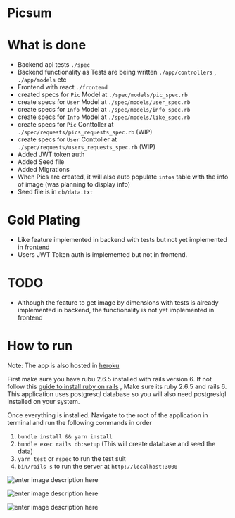 # Picsum

# What is done

- Backend api tests `./spec`
- Backend functionality as Tests are being written `./app/controllers` , `./app/models` etc
- Frontend with react `./frontend`
- created specs for `Pic` Model at `./spec/models/pic_spec.rb`
- create specs for `User` Model at `./spec/models/user_spec.rb`
- create specs for `Info` Model at `./spec/models/info_spec.rb`
- create specs for `Info` Model at `./spec/models/like_spec.rb`
- create specs for `Pic` Conttoller at `./spec/requests/pics_requests_spec.rb` (WIP)
- create specs for `User` Conttoller at `./spec/requests/users_requests_spec.rb` (WIP)
- Added JWT token auth
- Added Seed file
- Added Migrations
- When Pics are created, it will also auto populate `infos` table with the info of image (was planning to display info)
- Seed file is in `db/data.txt`

# Gold Plating

- Like feature implemented in backend with tests but not yet implemented in frontend
- Users JWT Token auth is implemented but not in frontend.

# TODO

- Although the feature to get image by dimensions with tests is already implemented in backend, the functionality is not yet implemented in frontend

# How to run

Note: The app is also hosted in [heroku](https://calm-cliffs-76785.herokuapp.com/)

First make sure you have rubu 2.6.5 installed with rails version 6. If not follow this [guide to install ruby on rails](https://gorails.com/setup/osx/10.15-catalina) , Make sure its ruby 2.6.5 and rails 6. This application uses postgresql database so you will also need postgreslql installed on your system.

Once everything is installed. Navigate to the root of the application in terminal and run the following commands in order

1.  `bundle install && yarn install`
2.  `bundle exec rails db:setup` (This will create database and seed the data)
3.  `yarn test` or `rspec` to run the test suit
4.  `bin/rails s` to run the server at `http://localhost:3000`

![enter image description here](https://i.ibb.co/jJqY4hw/Screen-Shot-2020-04-13-at-11-43-22-PM.png)

![enter image description here](https://i.ibb.co/rcQqjZR/Screen-Shot-2020-04-13-at-11-54-56-PM.png)

![enter image description here](https://i.ibb.co/LgBZg9q/Screen-Shot-2020-04-13-at-11-55-06-PM.png)
